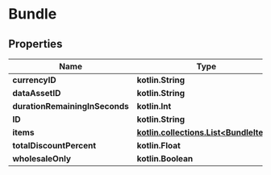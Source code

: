
# Bundle

## Properties
| Name | Type | Description | Notes |
| ------------ | ------------- | ------------- | ------------- |
| **currencyID** | **kotlin.String** |  |  |
| **dataAssetID** | **kotlin.String** |  |  |
| **durationRemainingInSeconds** | **kotlin.Int** |  |  |
| **ID** | **kotlin.String** |  |  |
| **items** | [**kotlin.collections.List&lt;BundleItem&gt;**](BundleItem.md) |  |  |
| **totalDiscountPercent** | **kotlin.Float** |  |  |
| **wholesaleOnly** | **kotlin.Boolean** |  |  |



